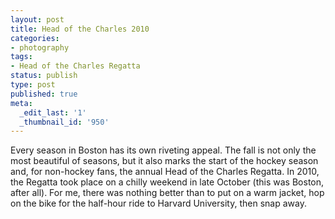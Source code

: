 ```yaml
---
layout: post
title: Head of the Charles 2010
categories:
- photography
tags:
- Head of the Charles Regatta
status: publish
type: post
published: true
meta:
  _edit_last: '1'
  _thumbnail_id: '950'
---
```

Every season in Boston has its own riveting appeal.  The fall is not only the most beautiful of seasons, but it also marks the start of the hockey season and, for non-hockey fans, the annual Head of the Charles Regatta.  In 2010, the Regatta took place on a chilly weekend in late October (this was Boston, after all).  For me, there was nothing better than to put on a warm jacket, hop on the bike for the half-hour ride to Harvard University, then snap away.

